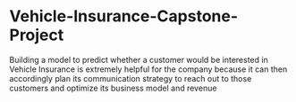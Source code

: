 # Vehicle-Insurance-Capstone-Project
Building a model to predict whether a customer would be interested in Vehicle Insurance is extremely helpful for the company because it can then accordingly plan its communication strategy to reach out to those customers and optimize its business model and revenue
